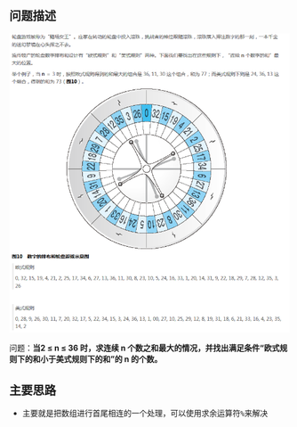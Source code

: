 ## 问题描述

![description](p1.png)



问题：**当2 ≤ n ≤ 36 时，求连续 n 个数之和最大的情况，并找出满足条件“欧式规则下的和小于美式规则下的和”的 n 的个数。**



## 主要思路

- 主要就是把数组进行首尾相连的一个处理，可以使用求余运算符`%`来解决